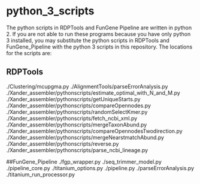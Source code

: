 # python_3_scripts
The python scripts in RDPTools and FunGene Pipeline are written in python 2. If you are not able to run these programs because you have only python 3 installed, you may substitute the python scripts in RDPTools and FunGene_Pipeline with the python 3 scripts in this repository. The locations for the scripts are:
## RDPTools
./Clustering/mcupgma.py
./AlignmentTools/parseErrorAnalysis.py
./Xander_assembler/pythonscripts/estimate_optimal_with_N_and_M.py
./Xander_assembler/pythonscripts/getUniqueStarts.py
./Xander_assembler/pythonscripts/compareOpennodes.py
./Xander_assembler/pythonscripts/randomSelectKmer.py
./Xander_assembler/pythonscripts/fetch_ncbi_xml.py
./Xander_assembler/pythonscripts/mergeTaxonAbund.py
./Xander_assembler/pythonscripts/compareOpennodesTwodirection.py
./Xander_assembler/pythonscripts/mergeNearstmatchAbund.py
./Xander_assembler/pythonscripts/reverse.py
./Xander_assembler/pythonscripts/parse_ncbi_lineage.py

##FunGene_Pipeline
./fgp_wrapper.py
./seq_trimmer_model.py
./pipeline_core.py
./titanium_options.py
./pipeline.py
./parseErrorAnalysis.py
./titanium_run_processor.py

